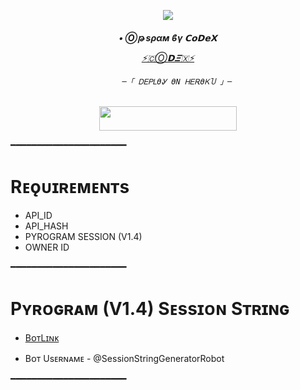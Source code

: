 <p align="center"><a href="https://t.me/@Op_CoDeX"><img src="https://graph.org/file/e061928cc09bbadbc7bd8.jpg"></a></p>   
  
  <h6 align="center">   
     <b>• Ⓞթ ѕραм  ϐγ 𝗖𝗼𝗗𝗲𝗫 </b>   
  
  
         
   [⚡🇨Ⓞ𝗗𝜩🇽⚡](https://t.me/@Op_CoDeX)   
  
  
           ─「 ᎠᎬᏢᏞϴᎽ ϴΝ ᎻᎬᎡϴᏦႮ 」─   
  
   </h3>   
  
   <p align="center"><a href="https://dashboard.heroku.com/new?template=https://github.com/MrHacker5575/CoDeX-U-Bot2.4"> <img src="https://img.shields.io/badge/Deploy%20On%20Heroku-bringle?style=for-the-badge&logo=heroku" width="220" height="38.45"/></a></p>   
   ━━━━━━━━━━━━━━━━━━━━━━   
  
   # Rᴇǫᴜɪʀᴇᴍᴇɴᴛs   
   - API_ID   
   - API_HASH   
   - PYROGRAM SESSION (V1.4)   
   - OWNER ID   
  
   ━━━━━━━━━━━━━━━━━━━━━━   
  
   # Pʏʀᴏɢʀᴀᴍ (V1.4) Sᴇssɪᴏɴ Sᴛʀɪɴɢ   
  
   - [BᴏᴛLɪɴᴋ](https://t.me/SessionStringGeneratorRobot)   
  
   - Bᴏᴛ Usᴇʀɴᴀᴍᴇ - @SessionStringGeneratorRobot   
  
   ━━━━━━━━━━━━━━━━━━━━━━ 
